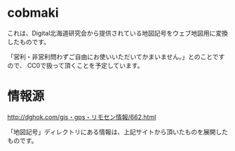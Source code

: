 cobmaki
=======
これは、Digital北海道研究会から提供されている地図記号をウェブ地図用に変換したものです。

「営利・非営利問わずご自由にお使いいただいてかまいません。」とのことですので、
CC0で扱って頂くことを予定しています。

情報源
======
http://dghok.com/gis・gps・リモセン情報/662.html

「地図記号」ディレクトリにある情報は、上記サイトから頂いたものを展開したものです。
